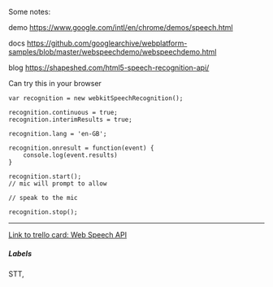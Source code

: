 Some notes: 

demo
https://www.google.com/intl/en/chrome/demos/speech.html

docs 
https://github.com/googlearchive/webplatform-samples/blob/master/webspeechdemo/webspeechdemo.html

blog
https://shapeshed.com/html5-speech-recognition-api/

Can try this in your browser

```
var recognition = new webkitSpeechRecognition();

recognition.continuous = true;
recognition.interimResults = true;

recognition.lang = 'en-GB';

recognition.onresult = function(event) {
	console.log(event.results)
}

recognition.start();
// mic will prompt to allow

// speak to the mic

recognition.stop();
```



---

[Link to trello card: Web Speech API](https://trello.com/c/NsSx3EJp)

##### Labels

STT, 